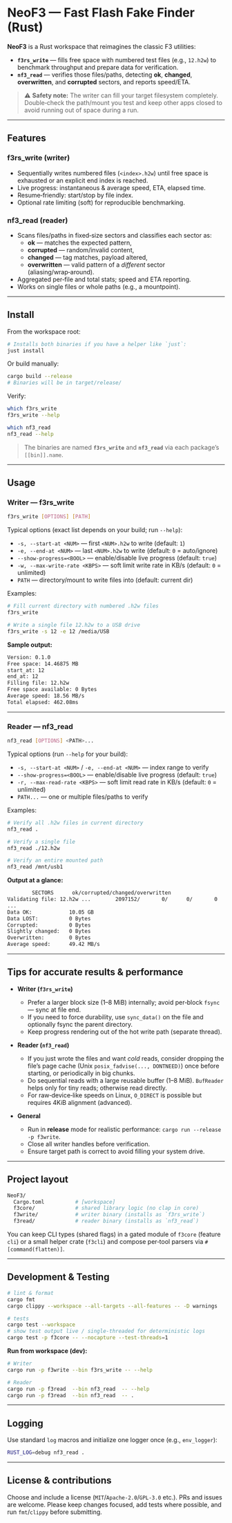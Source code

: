 # NeoF3 — Fast Flash Fake Finder (Rust)

**NeoF3** is a Rust workspace that reimagines the classic F3 utilities:

- **`f3rs_write`** — fills free space with numbered test files (e.g., `12.h2w`) to benchmark throughput and prepare data for verification.
- **`nf3_read`** — verifies those files/paths, detecting **ok**, **changed**, **overwritten**, and **corrupted** sectors, and reports speed/ETA.

> ⚠️ **Safety note:** The writer can fill your target filesystem completely. Double‑check the path/mount you test and keep other apps closed to avoid running out of space during a run.

---

## Features

### f3rs_write (writer)

- Sequentially writes numbered files (`<index>.h2w`) until free space is exhausted or an explicit end index is reached.
- Live progress: instantaneous & average speed, ETA, elapsed time.
- Resume‑friendly: start/stop by file index.
- Optional rate limiting (soft) for reproducible benchmarking.

### nf3_read (reader)

- Scans files/paths in fixed‑size sectors and classifies each sector as:
  - **ok** — matches the expected pattern,
  - **corrupted** — random/invalid content,
  - **changed** — tag matches, payload altered,
  - **overwritten** — valid pattern of a *different* sector (aliasing/wrap‑around).
- Aggregated per‑file and total stats; speed and ETA reporting.
- Works on single files or whole paths (e.g., a mountpoint).

---

## Install

From the workspace root:

```bash
# Installs both binaries if you have a helper like `just`:
just install
```

Or build manually:

```bash
cargo build --release
# Binaries will be in target/release/
```

Verify:

```bash
which f3rs_write
f3rs_write --help

which nf3_read
nf3_read --help
```

> The binaries are named **`f3rs_write`** and **`nf3_read`** via each package’s `[[bin]].name`.

---

## Usage

### Writer — f3rs_write

```bash
f3rs_write [OPTIONS] [PATH]
```

Typical options (exact list depends on your build; run `--help`):

- `-s, --start-at <NUM>` — first `<NUM>.h2w` to write (default: `1`)
- `-e, --end-at <NUM>` — last `<NUM>.h2w` to write (default: `0` = auto/ignore)
- `--show-progress=<BOOL>` — enable/disable live progress (default: `true`)
- `-w, --max-write-rate <KBPS>` — soft limit write rate in KB/s (default: `0` = unlimited)
- `PATH` — directory/mount to write files into (default: current dir)

Examples:

```bash
# Fill current directory with numbered .h2w files
f3rs_write

# Write a single file 12.h2w to a USB drive
f3rs_write -s 12 -e 12 /media/USB
```

**Sample output:**

```bash
Version: 0.1.0
Free space: 14.46875 MB
start_at: 12
end_at: 12
Filling file: 12.h2w                                                                                                      - OK
Free space available: 0 Bytes
Average speed: 18.56 MB/s
Total elapsed: 462.08ms
```

---

### Reader — nf3_read

```bash
nf3_read [OPTIONS] <PATH>...
```

Typical options (run `--help` for your build):

- `-s, --start-at <NUM>` / `-e, --end-at <NUM>` — index range to verify
- `--show-progress=<BOOL>` — enable/disable live progress (default: `true`)
- `-r, --max-read-rate <KBPS>` — soft limit read rate in KB/s (default: `0` = unlimited)
- `PATH...` — one or multiple files/paths to verify

Examples:

```bash
# Verify all .h2w files in current directory
nf3_read .

# Verify a single file
nf3_read ./12.h2w

# Verify an entire mounted path
nf3_read /mnt/usb1
```

**Output at a glance:**

```bash
        SECTORS      ok/corrupted/changed/overwritten
Validating file: 12.h2w ...        2097152/       0/      0/       0
...
Data OK:            10.05 GB
Data LOST:          0 Bytes
Corrupted:          0 Bytes
Slightly changed:   0 Bytes
Overwritten:        0 Bytes
Average speed:      49.42 MB/s
```

---

## Tips for accurate results & performance

- **Writer (`f3rs_write`)**
  - Prefer a larger block size (1–8 MiB) internally; avoid per‑block `fsync` — sync at file end.
  - If you need to force durability, use `sync_data()` on the file and optionally fsync the parent directory.
  - Keep progress rendering out of the hot write path (separate thread).

- **Reader (`nf3_read`)**
  - If you just wrote the files and want *cold* reads, consider dropping the file’s page cache (Unix `posix_fadvise(..., DONTNEED)`) once before starting, or periodically in big chunks.
  - Do sequential reads with a large reusable buffer (1–8 MiB). `BufReader` helps only for tiny reads; otherwise read directly.
  - For raw‑device‑like speeds on Linux, `O_DIRECT` is possible but requires 4KiB alignment (advanced).

- **General**
  - Run in **release** mode for realistic performance: `cargo run --release -p f3write`.
  - Close all writer handles before verification.
  - Ensure target path is correct to avoid filling your system drive.

---

## Project layout

```bash
NeoF3/
  Cargo.toml          # [workspace]
  f3core/             # shared library logic (no clap in core)
  f3write/            # writer binary (installs as `f3rs_write`)
  f3read/             # reader binary (installs as `nf3_read`)
```

You can keep CLI types (shared flags) in a gated module of `f3core` (feature `cli`) or a small helper crate (`f3cli`) and compose per‑tool parsers via `#[command(flatten)]`.

---

## Development & Testing

```bash
# lint & format
cargo fmt
cargo clippy --workspace --all-targets --all-features -- -D warnings

# tests
cargo test --workspace
# show test output live / single-threaded for deterministic logs
cargo test -p f3core -- --nocapture --test-threads=1
```

**Run from workspace (dev):**

```bash
# Writer
cargo run -p f3write --bin f3rs_write -- --help

# Reader
cargo run -p f3read  --bin nf3_read  -- --help
cargo run -p f3read  --bin nf3_read  -- .
```

---

## Logging

Use standard `log` macros and initialize one logger once (e.g., `env_logger`):

```bash
RUST_LOG=debug nf3_read .
```

---

## License & contributions

Choose and include a license (`MIT`/`Apache-2.0`/`GPL-3.0` etc.). PRs and issues are welcome. Please keep changes focused, add tests where possible, and run `fmt`/`clippy` before submitting.
